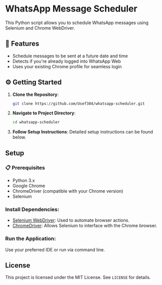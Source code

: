 # WhatsApp Message Scheduler

This Python script allows you to schedule WhatsApp messages using Selenium and Chrome WebDriver. 


## 🚀 Features
- Schedule messages to be sent at a future date and time
- Detects if you're already logged into WhatsApp Web
- Uses your existing Chrome profile for seamless login


## ⚙️ Getting Started

1. **Clone the Repository**:
    ```bash
    git clone https://github.com/Usef304/whatsapp-scheduler.git
    ```

2. **Navigate to Project Directory**:
    ```bash
    cd whatsapp-scheduler
    ```

3. **Follow Setup Instructions**: Detailed setup instructions can be found below.
   
## Setup

### 📋 Prerequisites
- Python 3.x
- Google Chrome
- ChromeDriver (compatible with your Chrome version)
- Selenium

### Install Dependencies:
- [Selenium WebDriver](https://www.selenium.dev/documentation/en/webdriver/driver_requirements/): Used to automate browser actions.
- [ChromeDriver](https://sites.google.com/a/chromium.org/chromedriver/): Allows Selenium to interface with the Chrome browser.

### Run the Application:
Use your preferred IDE or run via command line.

## License

This project is licensed under the MIT License. See `LICENSE` for details.
